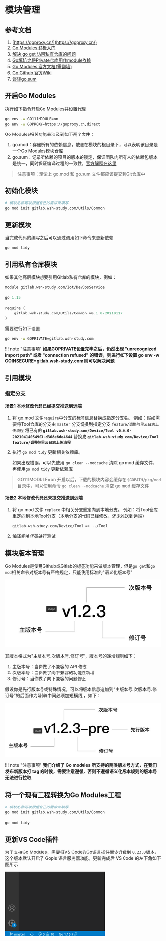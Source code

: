 # 模块管理

## 参考文档

1. [https://goproxy.cn/](https://goproxy.cn/)
2. [Go Modules 终极入门](https://studygolang.com/articles/26836)
3. [解决 go get 访问私有仓库的问题](https://blog.csdn.net/qq_32828933/article/details/108118905)
4. [Go填坑之将Private仓库用作module依赖](https://segmentfault.com/a/1190000021127791?utm_source=tag-newest)
5. [Go Modules 官方文档(需翻墙)](https://golang.org/ref/mod)
6. [Go Github 官方Wiki](https://github.com/golang/go/wiki/Modules)
7. [谈谈go.sum](http://www.zyiz.net/tech/detail-97723.html)

## 开启Go Modules

执行如下指令开启Go Modules并设置代理

```bash
go env -w GO111MODULE=on
go env -w GOPROXY=https://goproxy.cn,direct
```

Go Modules相关功能会涉及到如下两个文件：

1. go.mod：存储所有的依赖信息，放置在模块的根目录下，可以表明该目录是一个Go Modules模块仓库
2. go.sum：记录所依赖的项目的版本的锁定，保证团队内所有人的依赖包版本是统一，同时保证编译过程的一致性。[官方解释在这里](https://github.com/golang/go/wiki/Modules#should-i-commit-my-gosum-file-as-well-as-my-gomod-file)

> 注意事项：理论上 go.mod 和 go.sum 文件都应该提交到Git仓库中

## 初始化模块

```bash
# 模块名称可以根据自己的需求来填写
go mod init gitlab.wsh-study.com/Utils/Common
```

## 更新模块

当完成代码的编写之后可以通过调用如下命令来更新依赖

```bash
go mod tidy
```

## 引用私有仓库模块

如果其他高层模块想要引用Gitlab私有仓库的模块，例如：

```mod
module gitlab.wsh-study.com/Iot/DevOpsService

go 1.15

require (
    gitlab.wsh-study.com/Utils/Common v0.1.0-20210127
)
```

需要进行如下设置

```bash
go env -w GOPRIVATE=gitlab.wsh-study.com
```

!!! note "注意事项"
    **如果GOPRIVATE设置完毕之后，仍然出现 "unrecognized import path" 或者 "connection refused" 的错误，则进行如下设置 go env -w GOINSECURE=gitlab.wsh-study.com 则可以解决问题**

## 引用模块

### 指定分支

#### 场景1 本地修改代码已经提交推送到远端

1. 将 go.mod 文件`require`中分支的标签信息替换成指定分支名。
   例如：假如需要将Tool仓库的分支由 `master` 分支切换到指定分支 `feature/调整阿里云日志上传流程`
   将已有的 **`gitlab.wsh-study.com/Device/Tool v0.0.0-20210414054903-d368e8de4644`**
   替换成
    **`gitlab.wsh-study.com/Device/Tool feature/调整阿里云日志上传流程`**

2. 执行 `go mod tidy` 更新相关依赖库。

    如果出现错误，可以先使用 `go clean --modcache` 清除 go mod 缓存文件，再使用`go mod tidy` 更新依赖库

  > GO111MODULE=on 开启以后，下载的模块内容会缓存在 `$GOPATH/pkg/mod` 目录中，可以使用命令 `go clean --modcache` 清空 go mod 缓存文件

#### 场景2 本地修改代码还未提交推送到远端

1. 将 go.mod 文件 `replace` 中相关分支重定向到本地分支。
   例如：将Tool仓库重定向到本地Tool分支（本地分支的代码已经修改，还未推送到远端）

    ```bash
    gitlab.wsh-study.com/Device/Tool => ../Tool
    ```

2. 编译相关代码进行测试

## 模块版本管理

Go Modules是使用Github或Gitlab的标签功能来做版本管理，但是`go get`和`go mod`相关命令对版本号有严格规定，只能使用标准的"语义化版本号"

![语义化版本](./assets/语义化版本.png)

其版本格式为"主版本号.次版本号.修订号"，版本号的递增规则如下：

1. 主版本号：当你做了不兼容的 API 修改
2. 次版本号：当你做了向下兼容的功能性新增
3. 修订号：当你做了向下兼容的问题修正

假设你是先行版本号或特殊情况，可以将版本信息追加到“主版本号.次版本号.修订号”的后面作为延伸(中间必须加短横线)，如下：

![语义化版本-特殊情况](./assets/语义化版本-特殊情况.png)

!!! note "注意事项"
    **我们介绍了 Go modules 所支持的两类版本号方式，在我们发布新版本打 tag 的时候，需要注意遵循，否则不遵循语义化版本规则的版本号无法进行拉取**

## 将一个现有工程转换为Go Modules工程

```bash
# 模块名称可以根据自己的需求来填写
go mod init gitlab.wsh-study.com/Utils/Common

go mod tidy
```

## 更新VS Code插件

为了支持Go Modules，需要将VS Code的Go语言插件至少升级到 `0.23.0`版本，这个版本默认开启了 Gopls 语言服务器功能。更新完成后 VS Code 的左下角如下图所示

![VS Code启用Go Modules](./assets/VSCode启用GoModules.png)